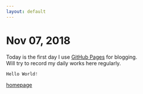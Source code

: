 ```yaml
---
layout: default
---
```


# Nov 07, 2018

Today is the first day I use [GitHub Pages](https://pages.github.com) for blogging.  
Will try to record my daily works here regularly.  

```C
Hello World!
```

[homepage](/)

